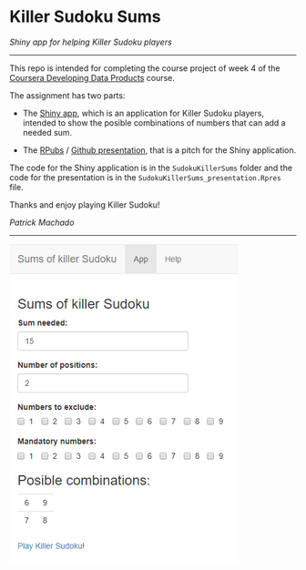 # Killer Sudoku Sums

*Shiny app for helping Killer Sudoku players*

---

This repo is intended for completing the course project of week 4 of the [Coursera Developing Data Products](https://www.coursera.org/learn/data-products/peer/tMYrn/course-project-shiny-application-and-reproducible-pitch) course.

The assignment has two parts:

- The [Shiny app](https://patrickhamachado.shinyapps.io/SudokuKillerSums/), which is an application for Killer Sudoku players, intended to show the posible combinations of numbers that can add a needed sum.

- The [RPubs](http://rpubs.com/patrickhamachado/SudokuKillerSums) / [Github presentation](https://patrickhamachado.github.io/ddp_KillerSudokuSums/SudokuKillerSums_presentation.md), that is a pitch for the Shiny application.

The code for the Shiny application is in the `SudokuKillerSums` folder and the code for the presentation is in the `SudokuKillerSums_presentation.Rpres` file.

Thanks and enjoy playing Killer Sudoku!

*Patrick Machado*

---

![](Ejemplo3.png)

